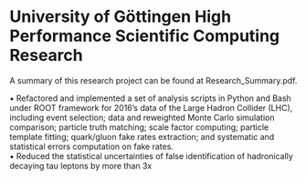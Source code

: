 # University of Göttingen High Performance Scientific Computing Research
A summary of this research project can be found at Research_Summary.pdf.

▪ Refactored and implemented a set of analysis scripts in Python and Bash under ROOT framework for 2016’s data of the Large Hadron Collider (LHC), including event selection; data and reweighted Monte Carlo simulation comparison; particle truth matching; scale factor computing; particle template fitting; quark/gluon fake rates extraction; and systematic and statistical errors computation on fake rates. <br />
▪ Reduced the statistical uncertainties of false identification of hadronically decaying tau leptons by more than 3x
